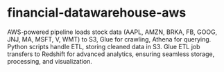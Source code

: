 # financial-datawarehouse-aws
AWS-powered pipeline loads stock data (AAPL, AMZN, BRKA, FB, GOOG, JNJ, MA, MSFT, V, WMT) to S3, Glue for crawling, Athena for querying. Python scripts handle ETL, storing cleaned data in S3. Glue ETL job transfers to Redshift for advanced analytics, ensuring seamless storage, processing, and visualization.
